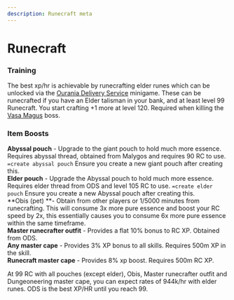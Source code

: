 ```yaml
---
description: Runecraft meta
---
```


# Runecraft

### **Training**

The best xp/hr is achievable by runecrafting elder runes which can be unlocked via the [Ourania Delivery Service](https://bso-wiki.oldschool.gg/minigames/ourania-delivery-service-ods) minigame. These can be runecrafted if you have an Elder talisman in your bank, and at least level 99 Runecraft. You start crafting +1 more at level 120. Required when killing the [Vasa Magus](../bosses/vasa-magus.md) boss.

### Item Boosts

**Abyssal pouch** - Upgrade to the giant pouch to hold much more essence. Requires abyssal thread, obtained from Malygos and requires 90 RC to use. `=create abyssal pouch` Ensure you create a new giant pouch after creating this.\
**Elder pouch** - Upgrade the Abyssal pouch to hold much more essence. Requires elder thread from ODS and level 105 RC to use. `=create elder pouch` Ensure you create a new Abyssal pouch after creating this.\
**Obis (pet) **- Obtain from other players or 1/5000 minutes from runecrafting. This will consume 3x more pure essence and boost your RC speed by 2x, this essentially causes you to consume 6x more pure essence within the same timeframe.\
**Master runecrafter outfit** - Provides a flat 10% bonus to RC XP. Obtained from ODS.\
**Any master cape** - Provides 3% XP bonus to all skills. Requires 500m XP in the skill.\
**Runecraft master cape** - Provides 8% xp boost. Requires 500m RC XP.

At 99 RC with all pouches (except elder), Obis, Master runecrafter outfit and Dungeoneering master cape, you can expect rates of 944k/hr with elder runes. ODS is the best XP/HR until you reach 99.
